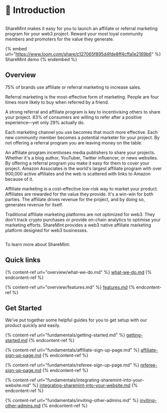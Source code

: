 # 👋 Introduction

<figure><img src=".gitbook/assets/image.png" alt=""><figcaption></figcaption></figure>

ShareMint makes it easy for you to launch an affiliate or referral marketing program for your web3 project. Reward your most loyal community members and promoters for the value they generate.

{% embed url="https://www.loom.com/share/c127065f895d4fde8ff4cffa1e2169b6" %}
ShareMint demo
{% endembed %}

## Overview

75% of brands use affiliate or referral marketing to increase sales.

Referral marketing is the most-effective form of marketing. People are four times more likely to buy when referred by a friend.

A strong referral and affiliate program is key to incentivising others to share your project. 83% of consumers are willing to refer after a positive experience—yet only 29% actually do.

Each marketing channel you use becomes that much more effective. Each new community member becomes a potential marketer for your project. By not offering a referral program you are leaving money on the table.

An affiliate program incentivises media publishers to share your projects. Whether it's a blog author, YouTuber, Twitter influencer, or news websites. By offering a referral program you make it easy for them to cover your project. Amazon Associates is the world's largest affiliate program with over 900,000 active affiliates and the web is scattered with links to Amazon because of it.

Affiliate marketing is a cost-effecitve low-risk way to market your product. Affiliates are rewarded for the value they provide. It's a win-win for both parties. The affiliate drives revenue for the project, and by doing so, generates revenue for itself.

Traditional affiliate marketing platforms are not optimized for web3. They don't track crypto purchases or provide on-chain analytics to optimise your marketing efforts. ShareMint provides a web3 native affiliate marketing platform designed for web3 businesses.

<figure><img src=".gitbook/assets/CleanShot 2022-11-22 at 21.20.16.png" alt=""><figcaption></figcaption></figure>

To learn more about ShareMint:

## Quick links

{% content-ref url="overview/what-we-do.md" %}
[what-we-do.md](overview/what-we-do.md)
{% endcontent-ref %}

{% content-ref url="overview/features.md" %}
[features.md](overview/features.md)
{% endcontent-ref %}

## Get Started

We've put together some helpful guides for you to get setup with our product quickly and easily.

{% content-ref url="fundamentals/getting-started.md" %}
[getting-started.md](fundamentals/getting-started.md)
{% endcontent-ref %}

{% content-ref url="fundamentals/affiliate-sign-up-page.md" %}
[affiliate-sign-up-page.md](fundamentals/affiliate-sign-up-page.md)
{% endcontent-ref %}

{% content-ref url="fundamentals/referee-sign-up-page.md" %}
[referee-sign-up-page.md](fundamentals/referee-sign-up-page.md)
{% endcontent-ref %}

{% content-ref url="fundamentals/integrating-sharemint-into-your-website.md" %}
[integrating-sharemint-into-your-website.md](fundamentals/integrating-sharemint-into-your-website.md)
{% endcontent-ref %}

{% content-ref url="fundamentals/inviting-other-admins.md" %}
[inviting-other-admins.md](fundamentals/inviting-other-admins.md)
{% endcontent-ref %}
